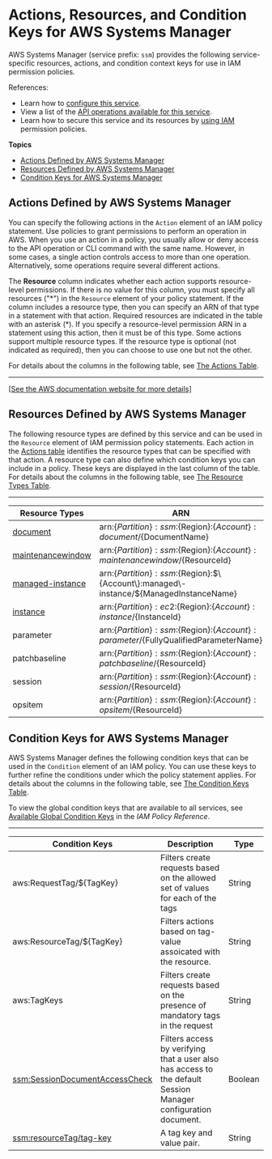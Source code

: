 # Actions, Resources, and Condition Keys for AWS Systems Manager<a name="list_awssystemsmanager"></a>

AWS Systems Manager \(service prefix: `ssm`\) provides the following service\-specific resources, actions, and condition context keys for use in IAM permission policies\.

References:
+ Learn how to [configure this service](https://docs.aws.amazon.com/systems-manager/latest/userguide/what-is-systems-manager.html)\.
+ View a list of the [API operations available for this service](https://docs.aws.amazon.com/systems-manager/latest/APIReference/Welcome.html)\.
+ Learn how to secure this service and its resources by [using IAM](https://docs.aws.amazon.com/systems-manager/latest/userguide/auth-and-access-control.html) permission policies\.

**Topics**
+ [Actions Defined by AWS Systems Manager](#awssystemsmanager-actions-as-permissions)
+ [Resources Defined by AWS Systems Manager](#awssystemsmanager-resources-for-iam-policies)
+ [Condition Keys for AWS Systems Manager](#awssystemsmanager-policy-keys)

## Actions Defined by AWS Systems Manager<a name="awssystemsmanager-actions-as-permissions"></a>

You can specify the following actions in the `Action` element of an IAM policy statement\. Use policies to grant permissions to perform an operation in AWS\. When you use an action in a policy, you usually allow or deny access to the API operation or CLI command with the same name\. However, in some cases, a single action controls access to more than one operation\. Alternatively, some operations require several different actions\.

The **Resource** column indicates whether each action supports resource\-level permissions\. If there is no value for this column, you must specify all resources \("\*"\) in the `Resource` element of your policy statement\. If the column includes a resource type, then you can specify an ARN of that type in a statement with that action\. Required resources are indicated in the table with an asterisk \(\*\)\. If you specify a resource\-level permission ARN in a statement using this action, then it must be of this type\. Some actions support multiple resource types\. If the resource type is optional \(not indicated as required\), then you can choose to use one but not the other\.

For details about the columns in the following table, see [The Actions Table](reference_policies_actions-resources-contextkeys.md#actions_table)\.


****  
[\[See the AWS documentation website for more details\]](http://docs.aws.amazon.com/IAM/latest/UserGuide/list_awssystemsmanager.html)

## Resources Defined by AWS Systems Manager<a name="awssystemsmanager-resources-for-iam-policies"></a>

The following resource types are defined by this service and can be used in the `Resource` element of IAM permission policy statements\. Each action in the [Actions table](#awssystemsmanager-actions-as-permissions) identifies the resource types that can be specified with that action\. A resource type can also define which condition keys you can include in a policy\. These keys are displayed in the last column of the table\. For details about the columns in the following table, see [The Resource Types Table](reference_policies_actions-resources-contextkeys.md#resources_table)\.


****  

| Resource Types | ARN | Condition Keys | 
| --- | --- | --- | 
|   [ document ](https://docs.aws.amazon.com/systems-manager/latest/userguide/sysman-ssm-docs.html)  |  arn:$\{Partition\}:ssm:$\{Region\}:$\{Account\}:document/$\{DocumentName\}  |   [ aws:ResourceTag/$\{TagKey\} ](#awssystemsmanager-aws_ResourceTag___TagKey_)   [ ssm:resourceTag/tag\-key ](#awssystemsmanager-ssm_resourceTag_tag-key)   | 
|   [ maintenancewindow ](https://docs.aws.amazon.com/systems-manager/latest/userguide/systems-manager-maintenance.html)  |  arn:$\{Partition\}:ssm:$\{Region\}:$\{Account\}:maintenancewindow/$\{ResourceId\}  |   [ aws:ResourceTag/$\{TagKey\} ](#awssystemsmanager-aws_ResourceTag___TagKey_)   [ ssm:resourceTag/tag\-key ](#awssystemsmanager-ssm_resourceTag_tag-key)   | 
|   [ managed\-instance ](https://docs.aws.amazon.com/systems-manager/latest/userguide/what-is-systems-manager.html)  |  arn:$\{Partition\}:ssm:$\{Region\}:$\{Account\}:managed\-instance/$\{ManagedInstanceName\}  |   [ aws:ResourceTag/$\{TagKey\} ](#awssystemsmanager-aws_ResourceTag___TagKey_)   [ ssm:resourceTag/tag\-key ](#awssystemsmanager-ssm_resourceTag_tag-key)   | 
|   [ instance ](https://docs.aws.amazon.com/systems-manager/latest/userguide/iam-policy-structure.html#EC2_ARN_Format)  |  arn:$\{Partition\}:ec2:$\{Region\}:$\{Account\}:instance/$\{InstanceId\}  |   [ aws:ResourceTag/$\{TagKey\} ](#awssystemsmanager-aws_ResourceTag___TagKey_)   [ ssm:resourceTag/tag\-key ](#awssystemsmanager-ssm_resourceTag_tag-key)   | 
|   parameter  |  arn:$\{Partition\}:ssm:$\{Region\}:$\{Account\}:parameter/$\{FullyQualifiedParameterName\}  |   [ aws:ResourceTag/$\{TagKey\} ](#awssystemsmanager-aws_ResourceTag___TagKey_)   [ ssm:resourceTag/tag\-key ](#awssystemsmanager-ssm_resourceTag_tag-key)   | 
|   patchbaseline  |  arn:$\{Partition\}:ssm:$\{Region\}:$\{Account\}:patchbaseline/$\{ResourceId\}  |   [ aws:ResourceTag/$\{TagKey\} ](#awssystemsmanager-aws_ResourceTag___TagKey_)   [ ssm:resourceTag/tag\-key ](#awssystemsmanager-ssm_resourceTag_tag-key)   | 
|   session  |  arn:$\{Partition\}:ssm:$\{Region\}:$\{Account\}:session/$\{ResourceId\}  |  | 
|   opsitem  |  arn:$\{Partition\}:ssm:$\{Region\}:$\{Account\}:opsitem/$\{ResourceId\}  |  | 

## Condition Keys for AWS Systems Manager<a name="awssystemsmanager-policy-keys"></a>

AWS Systems Manager defines the following condition keys that can be used in the `Condition` element of an IAM policy\. You can use these keys to further refine the conditions under which the policy statement applies\. For details about the columns in the following table, see [The Condition Keys Table](reference_policies_actions-resources-contextkeys.md#context_keys_table)\.

To view the global condition keys that are available to all services, see [Available Global Condition Keys](reference_policies_condition-keys.html#AvailableKeys) in the *IAM Policy Reference*\.


****  

| Condition Keys | Description | Type | 
| --- | --- | --- | 
|   aws:RequestTag/$\{TagKey\}  | Filters create requests based on the allowed set of values for each of the tags | String | 
|   aws:ResourceTag/$\{TagKey\}  | Filters actions based on tag\-value assoicated with the resource\. | String | 
|   aws:TagKeys  | Filters create requests based on the presence of mandatory tags in the request | String | 
|   [ ssm:SessionDocumentAccessCheck ](https://docs.aws.amazon.com/systems-manager/latest/userguide/auth-and-access-control-iam-access-control-identity-based.html#policy-conditions)  | Filters access by verifying that a user also has access to the default Session Manager configuration document\. | Boolean | 
|   [ ssm:resourceTag/tag\-key ](https://docs.aws.amazon.com/systems-manager/latest/userguide/sysman-rc-setting-up-cmdsec.html)  | A tag key and value pair\. | String | 